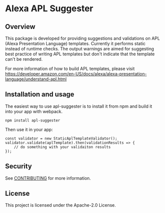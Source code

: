 # Alexa APL Suggester

## Overview
This package is developed for providing suggestions and validations on APL (Alexa Presentation Language) templates. Currently it performs static instead of runtime checks. The output warnings are aimed for suggesting best practice of writing APL templates but don't indicate that the template can't be rendered.

For more information of how to build APL templates, please visit https://developer.amazon.com/en-US/docs/alexa/alexa-presentation-language/understand-apl.html

## Installation and usage
The easiest way to use apl-suggester is to install it from npm and build it into your app with webpack.
```
npm install apl-suggester
```

Then use it in your app:
```
const validator = new StaticAplTemplateValidator();
validator.validate(aplTemplate).then(validationResults => {
    // do something with your validaiton results
});
```

## Security

See [CONTRIBUTING](CONTRIBUTING.md#security-issue-notifications) for more information.

## License

This project is licensed under the Apache-2.0 License.

